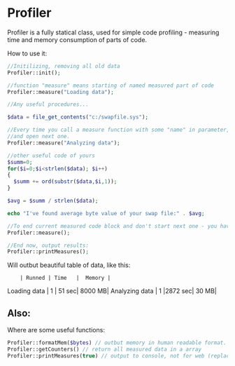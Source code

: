 Profiler
========

Profiler is a fully statical class, used for simple code profiling - measuring time and memory consumption of parts of code.

How to use it:

```php
//Initilizing, removing all old data
Profiler::init(); 

//function "measure" means starting of named measured part of code
Profiler::measure("Loading data"); 

//Any useful procedures...

$data = file_get_contents("c:/swapfile.sys");

//Every time you call a measure function with some "name" in parameter, profiler will end previous measured block of code
//and open next one.
Profiler::measure("Analyzing data"); 

//other useful code of yours
$summ=0;
for($i=0;$i<strlen($data); $i++)
{
  $summ += ord(substr($data,$i,1));
}

$avg = $summ / strlen($data);

echo "I've found average byte value of your swap file:" . $avg;

//To end current measured code block and don't start next one - you have to run measure() without parameters.
Profiler::measure();

//End now, output results:
Profiler::printMeasures();
```

Will outbut beautiful table of data, like this:

		| Runned | Time   |  Memory |
Loading data   |    1   |  51 sec|  8000 MB|
Analyzing data |    1   |2872 sec|    30 MB|


Also:
-----

Where are some useful functions:

```php
Profiler::formatMem($bytes) // outbut memory in human readable format.
Profiler::getCounters() // return all measured data in a array
Profiler::printMeasures(true) // output to console, not for web (replaces <br> to \n, doesn't use <table> and colors)
```